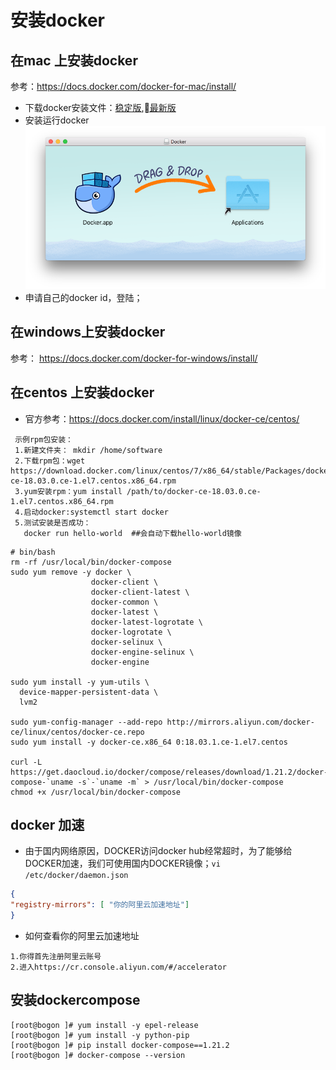 # 安装docker

## 在mac 上安装docker
参考：https://docs.docker.com/docker-for-mac/install/

* 下载docker安装文件：[稳定版](https://download.docker.com/mac/stable/Docker.dmg),[最新版](https://download.docker.com/mac/edge/Docker.dmg)
* 安装运行docker  
![](./assets/2018-02-17-08-57-08.png)
* 申请自己的docker id，登陆；

## 在windows上安装docker
参考： https://docs.docker.com/docker-for-windows/install/

## 在centos 上安装docker

* 官方参考：https://docs.docker.com/install/linux/docker-ce/centos/
```
 示例rpm包安装：
 1.新建文件夹： mkdir /home/software
 2.下载rpm包：wget https://download.docker.com/linux/centos/7/x86_64/stable/Packages/docker-ce-18.03.0.ce-1.el7.centos.x86_64.rpm   
 3.yum安装rpm：yum install /path/to/docker-ce-18.03.0.ce-1.el7.centos.x86_64.rpm
 4.启动docker:systemctl start docker
 5.测试安装是否成功： 
   docker run hello-world  ##会自动下载hello-world镜像
```

```shell
# bin/bash
rm -rf /usr/local/bin/docker-compose
sudo yum remove -y docker \
                  docker-client \
                  docker-client-latest \
                  docker-common \
                  docker-latest \
                  docker-latest-logrotate \
                  docker-logrotate \
                  docker-selinux \
                  docker-engine-selinux \
                  docker-engine

sudo yum install -y yum-utils \
  device-mapper-persistent-data \
  lvm2

sudo yum-config-manager --add-repo http://mirrors.aliyun.com/docker-ce/linux/centos/docker-ce.repo
sudo yum install -y docker-ce.x86_64 0:18.03.1.ce-1.el7.centos

curl -L https://get.daocloud.io/docker/compose/releases/download/1.21.2/docker-compose-`uname -s`-`uname -m` > /usr/local/bin/docker-compose
chmod +x /usr/local/bin/docker-compose
```

## docker 加速

* 由于国内网络原因，DOCKER访问docker hub经常超时，为了能够给DOCKER加速，我们可使用国内DOCKER镜像；``vi /etc/docker/daemon.json ``

```json
{
"registry-mirrors": [ "你的阿里云加速地址"]
}
```
* 如何查看你的阿里云加速地址
```
1.你得首先注册阿里云账号
2.进入https://cr.console.aliyun.com/#/accelerator
```

## 安装dockercompose

```
[root@bogon ]# yum install -y epel-release
[root@bogon ]# yum install -y python-pip
[root@bogon ]# pip install docker-compose==1.21.2
[root@bogon ]# docker-compose --version
```
